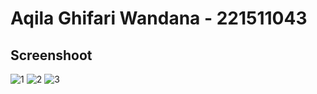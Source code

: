 # Aqila Ghifari Wandana - 221511043

## Screenshoot

![1](https://github.com/ghifariwandanaa/MDC-3/assets/117065600/d5b24c12-116d-4c95-b325-b883fc12b649)
![2](https://github.com/ghifariwandanaa/MDC-3/assets/117065600/a9ec3d95-307b-4788-8a0a-22cac1b0a53c)
![3](https://github.com/ghifariwandanaa/MDC-3/assets/117065600/af35e2c6-c7c2-4600-a90d-2ffba60bd932)
